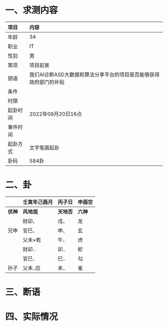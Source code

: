 # 一、求测内容
|项目|内容|
|:-|:-|
|年龄|34|
|职业|IT|
|性别|男|
|策项|项目前景|
|钥语|我们AI诊断ASD大数据和算法分享平台的项目是否能够获得政府部门的补贴|
|条件||
|时限||
|起卦时间|2022年09月20日16点|
|事件时间||
|起卦方式|文字笔画起卦|
|卦码|584卦|

# 二、卦
||壬寅年己酉月|丙子日|申酉空|
|:-|:-|:-|:-|
|**伏神**|**风地观**|**天地否**|**六神**|
||财卯、|戌、|龙|
|兄申|官巳、|申、|玄|
||父未×乾|午、|虎|
||财卯..|卯..|蛇|
||官巳..|巳..|勾|
|孙子|父未..应|未..|雀|


# 三、断语

# 四、实际情况